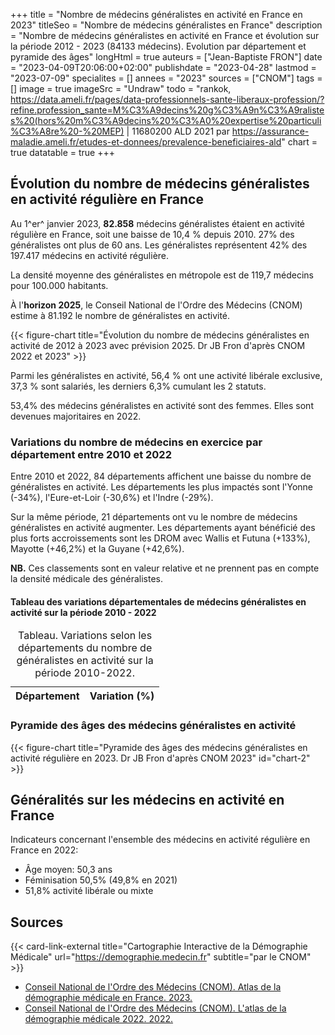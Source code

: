 +++
title = "Nombre de médecins généralistes en activité en France en 2023"
titleSeo = "Nombre de médecins généralistes en France"
description = "Nombre de médecins généralistes en activité en France et évolution sur la période 2012 - 2023 (84133 médecins). Evolution par département et pyramide des âges"
longHtml = true
auteurs = ["Jean-Baptiste FRON"]
date = "2023-04-09T20:06:00+02:00"
publishdate = "2023-04-28"
lastmod = "2023-07-09"
specialites = []
annees = "2023"
sources = ["CNOM"]
tags = []
image = true
imageSrc = "Undraw"
todo = "rankok, https://data.ameli.fr/pages/data-professionnels-sante-liberaux-profession/?refine.profession_sante=M%C3%A9decins%20g%C3%A9n%C3%A9ralistes%20(hors%20m%C3%A9decins%20%C3%A0%20expertise%20particuli%C3%A8re%20-%20MEP) | 11680200 ALD 2021 par https://assurance-maladie.ameli.fr/etudes-et-donnees/prevalence-beneficiaires-ald"
chart = true
datatable = true
+++

## Évolution du nombre de médecins généralistes en activité régulière en France

Au 1^er^ janvier 2023, **82.858** médecins généralistes étaient en activité régulière en France, soit une baisse de 10,4 % depuis 2010. 27% des généralistes ont plus de 60 ans. Les généralistes représentent 42% des 197.417 médecins en activité régulière.

La densité moyenne des généralistes en métropole est de 119,7 médecins pour 100.000 habitants.

À l'**horizon 2025**, le Conseil National de l'Ordre des Médecins (CNOM) estime à 81.192 le nombre de généralistes en activité.

{{< figure-chart title="Évolution du nombre de médecins généralistes en activité de 2012 à 2023 avec prévision 2025. Dr JB Fron d'après CNOM 2022 et 2023" >}}

Parmi les généralistes en activité, 56,4 % ont une activité libérale exclusive, 37,3 % sont salariés, les derniers 6,3% cumulant les 2 statuts.

53,4% des médecins généralistes en activité sont des femmes. Elles sont devenues majoritaires en 2022.

### Variations du nombre de médecins en exercice par département entre 2010 et 2022

Entre 2010 et 2022, 84 départements affichent une baisse du nombre de généralistes en activité. Les départements les plus impactés sont l'Yonne (-34%), l'Eure-et-Loir (-30,6%) et l'Indre (-29%).

Sur la même période, 21 départements ont vu le nombre de médecins généralistes en activité augmenter. Les départements ayant bénéficié des plus forts accroissements sont les DROM avec Wallis et Futuna (+133%), Mayotte (+46,2%) et la Guyane (+42,6%).

**NB.** Ces classements sont en valeur relative et ne prennent pas en compte la densité médicale des généralistes.

#### Tableau des variations départementales de médecins généralistes en activité sur la période 2010 - 2022

<script type="application/ld+json">{"@context": "https://schema.org","@type": "Table","about": "Variations selon les départements du nombre de généralistes en activité sur la période 2010-2022"}</script>
<table id="department-variations" class="table table-sm">
<caption><span class="font-weight-bold">Tableau.</span> Variations selon les départements du nombre de généralistes en activité sur la période 2010-2022.</caption>
<thead>
  <tr>
    <th scope="col">Département</th>
    <th scope="col">Variation (%)</th>
  </tr>
</thead>
</table>

### Pyramide des âges des médecins généralistes en activité

{{< figure-chart title="Pyramide des âges des médecins généralistes en activité régulière en 2023. Dr JB Fron d'après CNOM 2023" id="chart-2" >}}

## Généralités sur les médecins en activité en France

Indicateurs concernant l'ensemble des médecins en activité régulière en France en 2022:

- Âge moyen: 50,3 ans
- Féminisation 50,5% (49,8% en 2021)
- 51,8% activité libérale ou mixte

## Sources

{{< card-link-external title="Cartographie Interactive de la Démographie Médicale" url="https://demographie.medecin.fr" subtitle="par le CNOM" >}}

- [Conseil National de l'Ordre des Médecins (CNOM). Atlas de la démographie médicale en France. 2023.](https://www.conseil-national.medecin.fr/publications/communiques-presse/publication-latlas-demographie-medicale-2023)
- [Conseil National de l'Ordre des Médecins (CNOM). L'atlas de la démographie médicale 2022. 2022.](https://www.conseil-national.medecin.fr/lordre-medecins/conseil-national-lordre/demographie-medicale)

<!-- Data -->
<script>
const chartOptions1 = {
  series: [{
    name: 'Généralistes',
    data: [92478, 84133, 82858, 81192]
  }],
  forecastDataPoints: {
    count: 1,
    fillOpacity: 0.5
  },
  chart: { height: 256},
  plotOptions: { bar: { dataLabels: { position: 'top' }}},
  dataLabels: {
    enabled: true,
    offsetY: -30
  },
  title: { text: 'Nombre de généralistes en activité' },
  xaxis: {
    categories: [2012, 2022, 2023, 2025]
  },
  yaxis: { min: 0 }
}
</script>
<script>
const chartOptions2 = {
  series: [{
    name: 'Hommes',
    data: [-1, -2, -12, -46, -195, -761, -3889, -8997, -5747, -4163, -3496, -3179, -4204, -3679, -300]
  },
  {
    name: 'Femmes',
    data: [0, 1, 4, 7, 52, 276, 1571, 6420, 5985, 5018, 4632, 4891, 8033, 6743, 683]
  }],
  chart: { stacked: true },
  colors: ['#4150f5', '#ff0094'],
  dataLabels: {
    enabled: true,
    formatter: function (val) { return Math.abs(val) }
    },
  title: { text: 'Pyramide des âges des médecins généralistes en 2023' },
  xaxis: {
    categories: ['95-99', '90-94', '85-89', '80-84', '75-79', '70-74', '65-69', '60-64', '55-59', '50-54', '45-49', '40-44', '35-39', '30-34', '25-29'],
    overwriteCategories: ['95-99', '90-94', '85-89', '80-84', '75-79', '70-74', '65-69', '60-64', '55-59', '50-54', '45-49', '40-44', '35-39', '30-34', '25-29'],
  },
  yaxis: {
    forceNiceScale: false,
    min: -10000,
    max: 10000,
    title: { text: 'Âge' }
  },
  plotOptions: {
    bar: {
      horizontal: true
    }
  },
  tooltip: {
    shared: true,
    // TODO: xaxis formatter: https://apexcharts.com/javascript-chart-demos/bar-charts/custom-datalabels/
    y: {
      formatter: function (val) { return Math.abs(val) }
    }
  }
}
</script>
<script>
  // CNOM 2022 Tableau 16
const dataSource = [{{< data/generalists-department >}}]
window.addEventListener('load', () => {
  $(function () {
    $('#department-variations').DataTable({
      data: dataSource,
      dom: '<"top"f><rt<"bottom"Blip>>',
      // paging: true,
      pageLength: 25
    })
    .on('page.dt', () => {
      $('[data-toggle="tooltip"]').tooltip({placement: 'bottom'})
    })
  })
})
</script>
